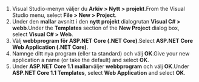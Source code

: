 1. <span data-ttu-id="c2a35-101">Visual Studio-menyn väljer du **Arkiv > Nytt > projekt**.</span><span class="sxs-lookup"><span data-stu-id="c2a35-101">From the Visual Studio menu, select **File > New > Project**.</span></span>
2. <span data-ttu-id="c2a35-102">Under den **mallar** avsnitt i den **nytt projekt** dialogrutan **Visual C# > webb**.</span><span class="sxs-lookup"><span data-stu-id="c2a35-102">Under the **Templates** section of the **New Project** dialog box, select **Visual C# > Web**.</span></span>
3. <span data-ttu-id="c2a35-103">Välj **webbprogram för ASP.NET Core (.NET Core)**.</span><span class="sxs-lookup"><span data-stu-id="c2a35-103">Select **ASP.NET Core Web Application (.NET Core)**.</span></span>
4. <span data-ttu-id="c2a35-104">Namnge ditt nya program (eller ta standard) och välj **OK**.</span><span class="sxs-lookup"><span data-stu-id="c2a35-104">Give your new application a name (or take the default) and select **OK**.</span></span>
5. <span data-ttu-id="c2a35-105">Under **ASP.NET Core 1.1 mallar**väljer **webbprogram** och välj **OK**.</span><span class="sxs-lookup"><span data-stu-id="c2a35-105">Under **ASP.NET Core 1.1 Templates**, select **Web Application** and select **OK**.</span></span>

